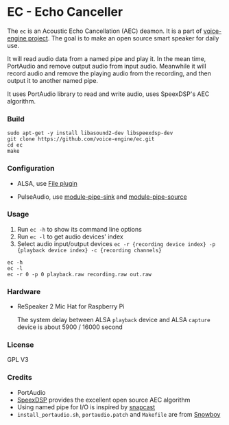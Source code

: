 EC - Echo Canceller
===================

The `ec` is an Acoustic Echo Cancellation (AEC) deamon.
It is a part of [voice-engine project](https://github.com/voice-engine).
The goal is to make an open source smart speaker for daily use.

It will read audio data from a named pipe and play it. In the mean time, PortAudio and remove output audio from input audio.
Meanwhile it will record audio and remove the playing audio from the recording, and then output it to another named pipe.

It uses PortAudio library to read and write audio, uses SpeexDSP's AEC algorithm.

### Build
```
sudo apt-get -y install libasound2-dev libspeexdsp-dev
git clone https://github.com/voice-engine/ec.git
cd ec
make
```

### Configuration
+ ALSA, use [File plugin](https://www.alsa-project.org/alsa-doc/alsa-lib/pcm_plugins.html)

+ PulseAudio, use [module-pipe-sink](https://www.freedesktop.org/wiki/Software/PulseAudio/Documentation/User/Modules/#index1h3) and [module-pipe-source](https://www.freedesktop.org/wiki/Software/PulseAudio/Documentation/User/Modules/#index2h3)

### Usage
1. Run `ec -h` to show its command line options
2. Run `ec -l` to get audio devices' index
3. Select audio input/output devices `ec -r {recording device index} -p {playback device index} -c {recording channels}`

```
ec -h
ec -l
ec -r 0 -p 0 playback.raw recording.raw out.raw
```

### Hardware
+ ReSpeaker 2 Mic Hat for Raspberry Pi

  The system delay between ALSA `playback` device and ALSA `capture` device is about 5900 / 16000 second

### License
GPL V3

### Credits
+ PortAudio
+ [SpeexDSP](https://github.com/xiph/speexdsp) provides the excellent open source AEC algorithm
+ Using named pipe for I/O is inspired by [snapcast](https://github.com/badaix/snapcast)
+ `install_portaudio.sh`, `portaudio.patch` and `Makefile` are from [Snowboy](https://github.com/Kitt-AI/snowboy)
